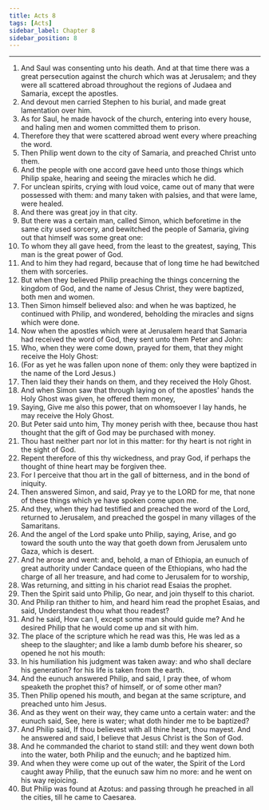```yaml
---
title: Acts 8
tags: [Acts]
sidebar_label: Chapter 8
sidebar_position: 8
---
```


---
1. And Saul was consenting unto his death. And at that time there was a great persecution against the church which was at Jerusalem; and they were all scattered abroad throughout the regions of Judaea and Samaria, except the apostles.
2. And devout men carried Stephen to his burial, and made great lamentation over him.
3. As for Saul, he made havock of the church, entering into every house, and haling men and women committed them to prison.
4. Therefore they that were scattered abroad went every where preaching the word.
5. Then Philip went down to the city of Samaria, and preached Christ unto them.
6. And the people with one accord gave heed unto those things which Philip spake, hearing and seeing the miracles which he did.
7. For unclean spirits, crying with loud voice, came out of many that were possessed with them: and many taken with palsies, and that were lame, were healed.
8. And there was great joy in that city.
9. But there was a certain man, called Simon, which beforetime in the same city used sorcery, and bewitched the people of Samaria, giving out that himself was some great one:
10. To whom they all gave heed, from the least to the greatest, saying, This man is the great power of God.
11. And to him they had regard, because that of long time he had bewitched them with sorceries.
12. But when they believed Philip preaching the things concerning the kingdom of God, and the name of Jesus Christ, they were baptized, both men and women.
13. Then Simon himself believed also: and when he was baptized, he continued with Philip, and wondered, beholding the miracles and signs which were done.
14. Now when the apostles which were at Jerusalem heard that Samaria had received the word of God, they sent unto them Peter and John:
15. Who, when they were come down, prayed for them, that they might receive the Holy Ghost:
16. (For as yet he was fallen upon none of them: only they were baptized in the name of the Lord Jesus.)
17. Then laid they their hands on them, and they received the Holy Ghost.
18. And when Simon saw that through laying on of the apostles' hands the Holy Ghost was given, he offered them money,
19. Saying, Give me also this power, that on whomsoever I lay hands, he may receive the Holy Ghost.
20. But Peter said unto him, Thy money perish with thee, because thou hast thought that the gift of God may be purchased with money.
21. Thou hast neither part nor lot in this matter: for thy heart is not right in the sight of God.
22. Repent therefore of this thy wickedness, and pray God, if perhaps the thought of thine heart may be forgiven thee.
23. For I perceive that thou art in the gall of bitterness, and in the bond of iniquity.
24. Then answered Simon, and said, Pray ye to the LORD for me, that none of these things which ye have spoken come upon me.
25. And they, when they had testified and preached the word of the Lord, returned to Jerusalem, and preached the gospel in many villages of the Samaritans.
26. And the angel of the Lord spake unto Philip, saying, Arise, and go toward the south unto the way that goeth down from Jerusalem unto Gaza, which is desert.
27. And he arose and went: and, behold, a man of Ethiopia, an eunuch of great authority under Candace queen of the Ethiopians, who had the charge of all her treasure, and had come to Jerusalem for to worship,
28. Was returning, and sitting in his chariot read Esaias the prophet.
29. Then the Spirit said unto Philip, Go near, and join thyself to this chariot.
30. And Philip ran thither to him, and heard him read the prophet Esaias, and said, Understandest thou what thou readest?
31. And he said, How can I, except some man should guide me? And he desired Philip that he would come up and sit with him.
32. The place of the scripture which he read was this, He was led as a sheep to the slaughter; and like a lamb dumb before his shearer, so opened he not his mouth:
33. In his humiliation his judgment was taken away: and who shall declare his generation? for his life is taken from the earth.
34. And the eunuch answered Philip, and said, I pray thee, of whom speaketh the prophet this? of himself, or of some other man?
35. Then Philip opened his mouth, and began at the same scripture, and preached unto him Jesus.
36. And as they went on their way, they came unto a certain water: and the eunuch said, See, here is water; what doth hinder me to be baptized?
37. And Philip said, If thou believest with all thine heart, thou mayest. And he answered and said, I believe that Jesus Christ is the Son of God.
38. And he commanded the chariot to stand still: and they went down both into the water, both Philip and the eunuch; and he baptized him.
39. And when they were come up out of the water, the Spirit of the Lord caught away Philip, that the eunuch saw him no more: and he went on his way rejoicing.
40. But Philip was found at Azotus: and passing through he preached in all the cities, till he came to Caesarea.